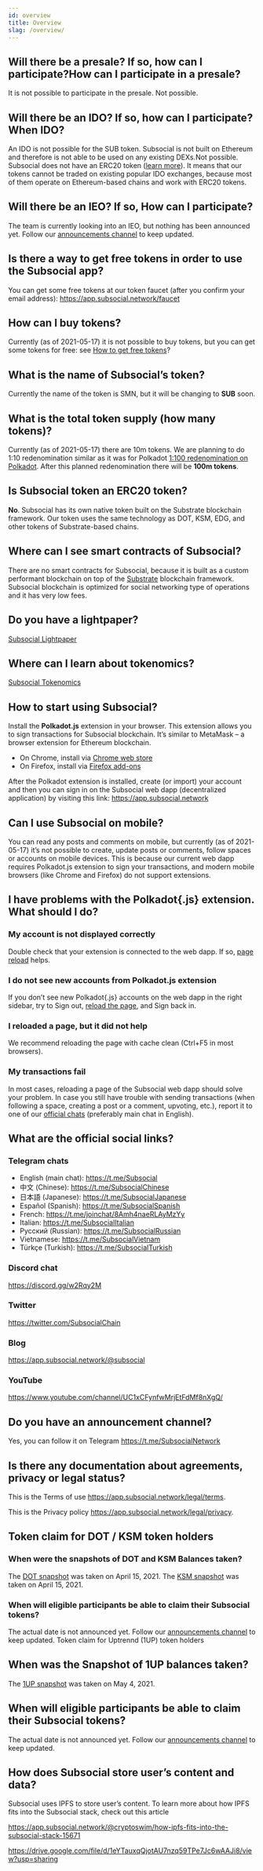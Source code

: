 ```yaml
---
id: overview
title: Overview
slag: /overview/
---
```


## Will there be a presale? If so, how can I participate?How can I participate in a presale?

It is not possible to participate in the presale. Not possible.

## Will there be an IDO? If so, how can I participate?When IDO?

An IDO is not possible for the SUB token. Subsocial is not built on Ethereum and therefore is not able to be used on any existing DEXs.Not possible. Subsocial does not have an ERC20 token ([learn more](/docs/faq/overview#is-subsocial-token-an-erc20-token)). It means that our tokens cannot be traded on existing popular IDO exchanges, because most of them operate on Ethereum-based chains and work with ERC20 tokens.

## Will there be an IEO? If so, How can I participate?

The team is currently looking into an IEO, but nothing has been announced yet. Follow our [announcements channel](/docs/faq/overview#do-you-have-an-announcement-channel) to keep updated.

## Is there a way to get free tokens in order to use the Subsocial app?

You can get some free tokens at our token faucet (after you confirm your email address):
https://app.subsocial.network/faucet

## How can I buy tokens?

Currently (as of 2021-05-17) it is not possible to buy tokens, but you can get some tokens for free: see [How to get free tokens](/docs/faq/overview#is-there-a-way-to-get-free-tokens-in-order-to-use-the-subsocial-app)?

## What is the name of Subsocial’s token?

Currently the name of the token is SMN, but it will be changing to **SUB** soon.

## What is the total token supply (how many tokens)?

Currently (as of 2021-05-17) there are 10m tokens. We are planning to do 1:10 redenomination similar as it was for Polkadot [1:100 redenomination on Polkadot](https://polkadot.network/tag/redenomination/). After this planned redenomination there will be **100m tokens**.

## Is Subsocial token an ERC20 token?

**No**. Subsocial has its own native token built on the Substrate blockchain framework. Our token uses the same technology as DOT, KSM, EDG, and other tokens of Substrate-based chains.

## Where can I see smart contracts of Subsocial?

There are no smart contracts for Subsocial, because it is built as a custom performant blockchain on top of the [Substrate](https://substrate.dev/) blockchain framework. Subsocial blockchain is optimized for social networking type of operations and it has very low fees.

## Do you have a lightpaper?

[Subsocial Lightpaper](/docs/lightpaper)

## Where can I learn about tokenomics?

[Subsocial Tokenomics](/docs/tokenomics/economics-vs-distribution)

## How to start using Subsocial?

Install the **Polkadot.js** extension in your browser. This extension allows you to sign transactions for Subsocial blockchain. It’s similar to MetaMask – a browser extension for Ethereum blockchain.

- On Chrome, install via [Chrome web store](https://chrome.google.com/webstore/detail/polkadot%7Bjs%7D-extension/mopnmbcafieddcagagdcbnhejhlodfdd)
- On Firefox, install via [Firefox add-ons](https://addons.mozilla.org/en-US/firefox/addon/polkadot-js-extension/)

After the Polkadot extension is installed, create (or import) your account and then you can sign in on the Subsocial web dapp (decentralized application) by visiting this link: https://app.subsocial.network

## Can I use Subsocial on mobile?

You can read any posts and comments on mobile, but currently (as of 2021-05-17) it’s not possible to create, update posts or comments, follow spaces or accounts on mobile devices. This is because our current web dapp requires Polkadot.js extension to sign your transactions, and modern mobile browsers (like Chrome and Firefox) do not support extensions.

## I have problems with the Polkadot{.js} extension. What should I do?

### My account is not displayed correctly

Double check that your extension is connected to the web dapp. If so, [page reload](/docs/faq/overview#i-reloaded-a-page-but-it-did-not-help) helps.

### I do not see new accounts from Polkadot.js extension

If you don’t see new Polkadot{.js} accounts on the web dapp in the right sidebar, try to Sign out, [reload the page](/docs/faq/overview#i-reloaded-a-page-but-it-did-not-help), and Sign back in.

### I reloaded a page, but it did not help

We recommend reloading the page with cache clean (Ctrl+F5 in most browsers).

### My transactions fail

In most cases, reloading a page of the Subsocial web dapp should solve your problem. In case you still have trouble with sending transactions (when following a space, creating a post or a comment, upvoting, etc.), report it to one of our [official chats](/docs/faq/overview#what-are-the-official-social-links) (preferably main chat in English).

## What are the official social links?

### Telegram chats

- English (main chat): https://t.me/Subsocial
- 中文 (Chinese): https://t.me/SubsocialChinese
- 日本語 (Japanese): https://t.me/SubsocialJapanese
- Español (Spanish): https://t.me/SubsocialSpanish
- French: https://t.me/joinchat/8Amh4naeRLAyMzYy
- Italian: https://t.me/SubsocialItalian
- Русский (Russian): https://t.me/SubsocialRussian
- Vietnamese: https://t.me/SubsocialVietnam
- Türkçe (Turkish): https://t.me/SubsocialTurkish

### Discord chat

https://discord.gg/w2Rqy2M

### Twitter

https://twitter.com/SubsocialChain

### Blog

https://app.subsocial.network/@subsocial

### YouTube

https://www.youtube.com/channel/UC1xCFynfwMrjEtFdMf8nXgQ/

## Do you have an announcement channel?

Yes, you can follow it on Telegram https://t.me/SubsocialNetwork

## Is there any documentation about agreements, privacy or legal status?

This is the Terms of use https://app.subsocial.network/legal/terms.

This is the Privacy policy https://app.subsocial.network/legal/privacy.

## Token claim for DOT / KSM token holders

### When were the snapshots of DOT and KSM Balances taken?

The [DOT snapshot](https://drive.google.com/file/d/1d177ZlVOk1tZ1-ZDJ_Xj2ihIW3SWT1j4/view?usp=sharing) was taken on April 15, 2021.
The [KSM snapshot](https://drive.google.com/file/d/17F4ZhLtpIaQ1OKCn1r67GwuJzJJngwKC/view?usp=sharing) was taken on April 15, 2021.

### When will eligible participants be able to claim their Subsocial tokens?

The actual date is not announced yet. Follow our [announcements channel](/docs/faq/overview#do-you-have-an-announcement-channel) to keep updated.
Token claim for Uptrennd (1UP) token holders

## When was the Snapshot of 1UP balances taken?

The [1UP snapshot](https://drive.google.com/file/d/1eYTauxqQjotAU7nzq59TPe7Jc6wAAJi8/view) was taken on May 4, 2021.

## When will eligible participants be able to claim their Subsocial tokens?

The actual date is not announced yet. Follow our [announcements channel](/docs/faq/overview#do-you-have-an-announcement-channel) to keep updated.

## How does Subsocial store user’s content and data?

Subsocial uses IPFS to store user’s content. To learn more about how IPFS fits into the Subsocial stack, check out this article

https://app.subsocial.network/@cryptoswim/how-ipfs-fits-into-the-subsocial-stack-15671

https://drive.google.com/file/d/1eYTauxqQjotAU7nzq59TPe7Jc6wAAJi8/view?usp=sharing

